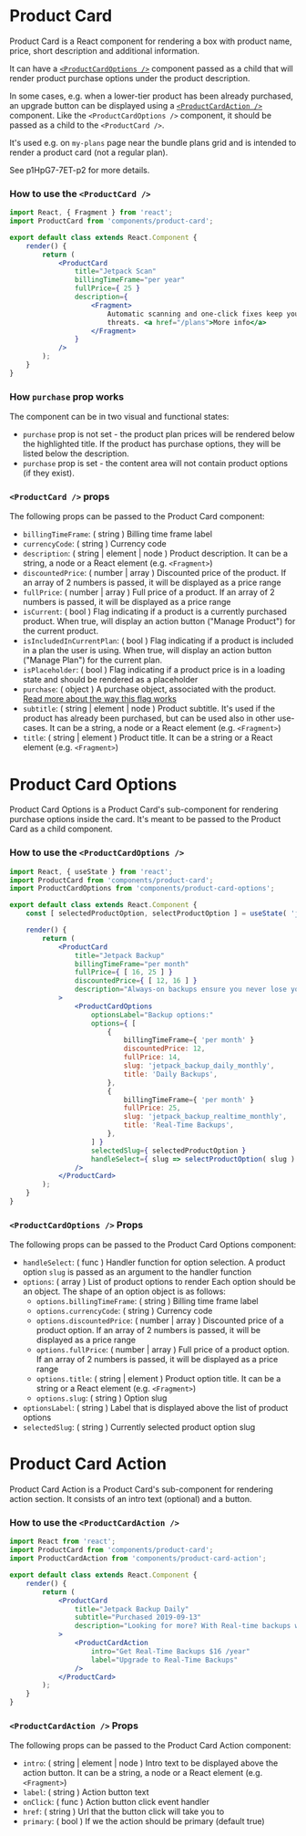 Product Card
=======

Product Card is a React component for rendering a box with product name, price, short description and additional
information.

It can have a [`<ProductCardOptions />`](#product-card-options) component passed as a child that will render product
purchase options under the product description.

In some cases, e.g. when a lower-tier product has been already purchased, an upgrade button can be displayed using a
[`<ProductCardAction />`](#product-card-action) component. Like the `<ProductCardOptions />` component, it should be
passed as a child to the `<ProductCard />`.

It's used e.g. on `my-plans` page near the bundle plans grid and is intended to render a product card (not a regular
plan).

See p1HpG7-7ET-p2 for more details.

### How to use the `<ProductCard />`

```jsx
import React, { Fragment } from 'react';
import ProductCard from 'components/product-card';

export default class extends React.Component {
	render() {
		return (
			<ProductCard
				title="Jetpack Scan"
				billingTimeFrame="per year"
				fullPrice={ 25 }
				description={
					<Fragment>
						Automatic scanning and one-click fixes keep your site one step ahead of security
						threats. <a href="/plans">More info</a>
					</Fragment>
				}
			/>
		);
	}
}
```

### <a name="how-purchase-prop-works"></a>How `purchase` prop works

The component can be in two visual and functional states:
* `purchase` prop is not set - the product plan prices will be rendered below the highlighted title. If the product
has purchase options, they will be listed below the description.
* `purchase` prop is set - the content area will not contain product options (if they exist).

### `<ProductCard />` props

The following props can be passed to the Product Card component:

* `billingTimeFrame`: ( string ) Billing time frame label
* `currencyCode`: ( string ) Currency code
* `description`: ( string | element | node ) Product description. It can be a string, a node or a React element (e.g. `<Fragment>`)
* `discountedPrice`: ( number | array ) Discounted price of the product. If an array of 2 numbers is passed, it will be
 displayed as a price range
* `fullPrice`: ( number | array ) Full price of a product. If an array of 2 numbers is passed, it will be displayed as
 a price range
* `isCurrent`: ( bool ) Flag indicating if a product is a currently purchased product. When true, will display an 
 action button ("Manage Product") for the current product.
* `isIncludedInCurrentPlan`: ( bool ) Flag indicating if a product is included in a plan the user is using. When true,
 will display an action button ("Manage Plan") for the current plan.
* `isPlaceholder`: ( bool ) Flag indicating if a product price is in a loading state and should be rendered as a
  placeholder
* `purchase`: ( object ) A purchase object, associated with the product. [Read more about the way this flag
 works](#how-purchase-prop-works)
* `subtitle`: ( string | element | node ) Product subtitle. It's used if the product has already been purchased, but can be
 used also in other use-cases. It can be a string, a node or a React element (e.g. `<Fragment>`)
* `title`: ( string | element ) Product title. It can be a string or a React element (e.g. `<Fragment>`)

<a name="product-card-options"></a>Product Card Options
=======

Product Card Options is a Product Card's sub-component for rendering purchase options inside the card. It's meant to
be passed to the Product Card as a child component.

### How to use the `<ProductCardOptions />`

```jsx
import React, { useState } from 'react';
import ProductCard from 'components/product-card';
import ProductCardOptions from 'components/product-card-options';

export default class extends React.Component {
	const [ selectedProductOption, selectProductOption ] = useState( 'jetpack_backup_realtime_monthly' );

	render() {
		return (
			<ProductCard
				title="Jetpack Backup"
				billingTimeFrame="per month"
				fullPrice={ [ 16, 25 ] }
				discountedPrice={ [ 12, 16 ] }
				description="Always-on backups ensure you never lose your site. Choose from real-time or daily backups."
			>
				<ProductCardOptions
					optionsLabel="Backup options:"
					options={ [
						{
							billingTimeFrame={ 'per month' }
							discountedPrice: 12,
							fullPrice: 14,
							slug: 'jetpack_backup_daily_monthly',
							title: 'Daily Backups',
						},
						{
							billingTimeFrame={ 'per month' }
							fullPrice: 25,
							slug: 'jetpack_backup_realtime_monthly',
							title: 'Real-Time Backups',
						},
					] }
					selectedSlug={ selectedProductOption }
					handleSelect={ slug => selectProductOption( slug ) }
				/>
			</ProductCard>
		);
	}
}
```

### `<ProductCardOptions />` Props

The following props can be passed to the Product Card Options component:

* `handleSelect`: ( func ) Handler function for option selection. A product option `slug` is passed as an argument to
 the handler function
* `options`: ( array ) List of product options to render Each option should be an object. The shape of an option
 object is as follows:
  * `options.billingTimeFrame`: ( string ) Billing time frame label
  * `options.currencyCode`: ( string ) Currency code
  * `options.discountedPrice`: ( number | array ) Discounted price of a product option. If an array of 2 numbers is
   passed, it will be displayed as a price range
  * `options.fullPrice`: ( number | array ) Full price of a product option. If an array of 2 numbers is passed, it
   will be displayed as a price range
  * `options.title`: ( string | element ) Product option title. It can be a string or a React element
   (e.g. `<Fragment>`)
  * `options.slug`: ( string ) Option slug
* `optionsLabel`: ( string ) Label that is displayed above the list of product options
* `selectedSlug`: ( string ) Currently selected product option slug

<a name="product-card-action"></a>Product Card Action
=======

Product Card Action is a Product Card's sub-component for rendering action section. It consists of an intro
text (optional) and a button.

### How to use the `<ProductCardAction />`

```jsx
import React from 'react';
import ProductCard from 'components/product-card';
import ProductCardAction from 'components/product-card-action';

export default class extends React.Component {
	render() {
		return (
			<ProductCard
				title="Jetpack Backup Daily"
				subtitle="Purchased 2019-09-13"
				description="Looking for more? With Real-time backups we save as you edit and you’ll get unlimited backup archives"
			>
				<ProductCardAction
					intro="Get Real-Time Backups $16 /year"
					label="Upgrade to Real-Time Backups"
				/>
			</ProductCard>
		);
	}
}
```

### `<ProductCardAction />` Props

The following props can be passed to the Product Card Action component:

* `intro`: ( string | element | node ) Intro text to be displayed above the action button. It can be a string, a node or a React element (e.g. `<Fragment>`)
* `label`: ( string ) Action button text
* `onClick`: ( func ) Action button click event handler
* `href`: ( string ) Url that the button click will take you to
* `primary`: ( bool ) If we the action should be primary (default true) 

